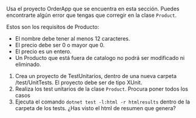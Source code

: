 Usa el proyecto OrderApp que se encuentra en esta sección. Puedes encontrarte algún error que tengas que corregir en la clase ```Product```.

Estos son los requisitos de Producto:

* El nombre debe tener al menos 12 caracteres.
* El precio debe ser 0 o mayor que 0.
* El precio es un entero.
* Un Producto que está fuera de catalogo no podrá ser modificado ni eliminado.

1. Crea un proyecto de TestUnitarios, dentro de una nueva carpeta /test/UnitTests. El proyecto debe ser de tipo XUnit.
2. Realiza los test unitarios de la clase ```Product```. Procura poner todos los casos
3. Ejecuta el comando ```dotnet test -l:html -r htmlresults``` dentro de la carpeta de los tests. ¿Has visto el html de resumen que genera?